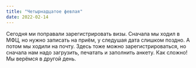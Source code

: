 ```yaml
---
title: "Четырнадцатое февлая"
date: 2022-02-14
---
```

Сегодня ми поправали зарегистрировать визы. Сначала мы ходил в МФЦ, но нужно записать на приём, у следушая дата слишком поздно. А потом мы ходили на почту. Здесь тоже можно зарегистрироваться, но сначала нам надо загрузить, печатать и заполнить анкету. Как сложно! Мы верёмся в другой день.

